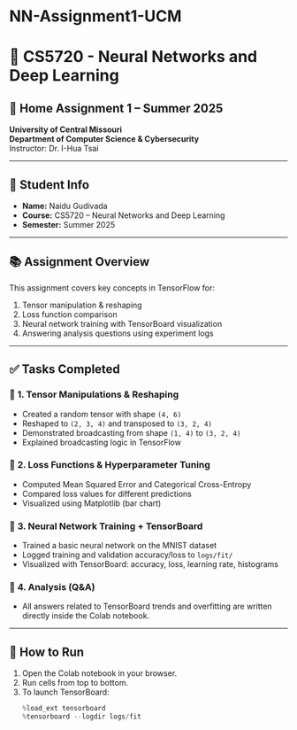 # NN-Assignment1-UCM

# 🧠 CS5720 - Neural Networks and Deep Learning

## 📌 Home Assignment 1 – Summer 2025  
**University of Central Missouri**  
**Department of Computer Science & Cybersecurity**  
Instructor: Dr. I-Hua Tsai

---

## 👤 Student Info
- **Name:** Naidu Gudivada
- **Course:** CS5720 – Neural Networks and Deep Learning
- **Semester:** Summer 2025

---

## 📚 Assignment Overview

This assignment covers key concepts in TensorFlow for:

1. Tensor manipulation & reshaping
2. Loss function comparison
3. Neural network training with TensorBoard visualization
4. Answering analysis questions using experiment logs

---

## ✅ Tasks Completed

### 🔷 **1. Tensor Manipulations & Reshaping**
- Created a random tensor with shape `(4, 6)`
- Reshaped to `(2, 3, 4)` and transposed to `(3, 2, 4)`
- Demonstrated broadcasting from shape `(1, 4)` to `(3, 2, 4)`
- Explained broadcasting logic in TensorFlow

### 🔷 **2. Loss Functions & Hyperparameter Tuning**
- Computed Mean Squared Error and Categorical Cross-Entropy
- Compared loss values for different predictions
- Visualized using Matplotlib (bar chart)

### 🔷 **3. Neural Network Training + TensorBoard**
- Trained a basic neural network on the MNIST dataset
- Logged training and validation accuracy/loss to `logs/fit/`
- Visualized with TensorBoard: accuracy, loss, learning rate, histograms

### 🔷 **4. Analysis (Q&A)**
- All answers related to TensorBoard trends and overfitting are written directly inside the Colab notebook.

---

## 🚀 How to Run

1. Open the Colab notebook in your browser.
2. Run cells from top to bottom.
3. To launch TensorBoard:
   ```python
   %load_ext tensorboard
   %tensorboard --logdir logs/fit
